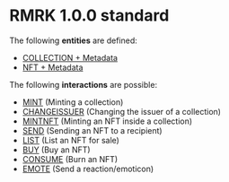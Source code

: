 # RMRK 1.0.0 standard

The following **entities** are defined:

- [COLLECTION + Metadata](entities/collection.md)
- [NFT + Metadata](entities/nft.md)

The following **interactions** are possible:

- [MINT](interactions/mint.md) (Minting a collection)
- [CHANGEISSUER](interactions/changeissuer.md) (Changing the issuer of a collection)
- [MINTNFT](interactions/mintnft.md) (Minting an NFT inside a collection)
- [SEND](interactions/send.md) (Sending an NFT to a recipient)
- [LIST](interactions/list.md) (List an NFT for sale)
- [BUY](interactions/buy.md) (Buy an NFT)
- [CONSUME](interactions/consume.md) (Burn an NFT)
- [EMOTE](interactions/emote.md) (Send a reaction/emoticon)

